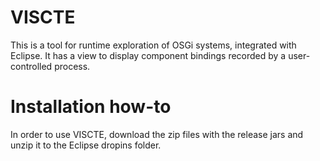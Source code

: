 # VISCTE
This is a tool for runtime exploration of OSGi systems, integrated with Eclipse. It has a view to display component bindings recorded by a user-controlled process.

# Installation how-to

In order to use VISCTE, download the zip files with the release jars and unzip it to the Eclipse dropins folder.


